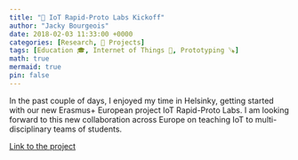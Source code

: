 ```yaml
---
title: "🚧 IoT Rapid-Proto Labs Kickoff"
author: "Jacky Bourgeois"
date: 2018-02-03 11:33:00 +0000
categories: [Research, 🚧 Projects]
tags: [Education 🎓, Internet of Things 📱, Prototyping 🪚]
math: true
mermaid: true
pin: false
---
```


In the past couple of days, I enjoyed my time in Helsinky, getting started with our new Erasmus+ European project IoT Rapid-Proto Labs. I am looking forward to this new collaboration across Europe on teaching IoT to multi-disciplinary teams of students.

[Link to the project](https://www.rapidprotolabs.eu/about/)